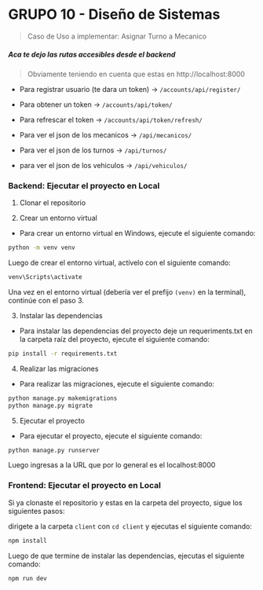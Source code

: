 
# GRUPO 10 - Diseño de Sistemas

> Caso de Uso a implementar: Asignar Turno a Mecanico

##### Aca te dejo las rutas accesibles desde el backend

> Obviamente teniendo en cuenta que estas en http://localhost:8000

- Para registrar usuario (te dara un token) -> ``/accounts/api/register/``

- Para obtener un token -> ``/accounts/api/token/``

- Para refrescar el token -> ``/accounts/api/token/refresh/``

- Para ver el json de los mecanicos -> ``/api/mecanicos/``

- Para ver el json de los turnos -> ``/api/turnos/``

- para ver el json de los vehiculos -> ``/api/vehiculos/``


### Backend: Ejecutar el proyecto en Local

1. Clonar el repositorio


2. Crear un entorno virtual

- Para crear un entorno virtual en Windows, ejecute el siguiente comando:

```bash
python -m venv venv
```

Luego de crear el entorno virtual, actívelo con el siguiente comando:

```bash
venv\Scripts\activate
```

Una vez en el entorno virtual (debería ver el prefijo `(venv)` en la terminal), continúe con el paso 3.


3. Instalar las dependencias

- Para instalar las dependencias del proyecto deje un requeriments.txt en la carpeta raíz del proyecto, ejecute el siguiente comando:

```bash
pip install -r requirements.txt
```

4. Realizar las migraciones

- Para realizar las migraciones, ejecute el siguiente comando:

```bash
python manage.py makemigrations
python manage.py migrate
```

5. Ejecutar el proyecto

- Para ejecutar el proyecto, ejecute el siguiente comando:

```bash
python manage.py runserver
```

Luego ingresas a la URL que por lo general es el localhost:8000


### Frontend: Ejecutar el proyecto en Local

Si ya clonaste el repositorio y estas en la carpeta del proyecto, sigue los siguientes pasos:

dirigete a la carpeta `client`  con `cd client` y ejecutas el siguiente comando:

```bash
npm install
```

Luego de que termine de instalar las dependencias, ejecutas el siguiente comando:

```bash
npm run dev
```
